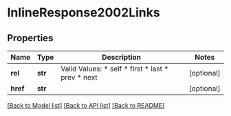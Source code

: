 # InlineResponse2002Links

## Properties
Name | Type | Description | Notes
------------ | ------------- | ------------- | -------------
**rel** | **str** | Valid Values:   * self   * first   * last   * prev   * next  | [optional] 
**href** | **str** |  | [optional] 

[[Back to Model list]](../README.md#documentation-for-models) [[Back to API list]](../README.md#documentation-for-api-endpoints) [[Back to README]](../README.md)


